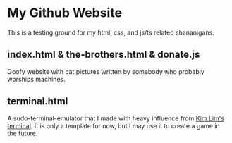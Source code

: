 # My Github Website

This is a testing ground for my html, css, and js/ts related shananigans.

## index.html & the-brothers.html & donate.js

Goofy website with cat pictures written by somebody who probably worships machines.

## terminal.html

A sudo-terminal-emulator that I made with heavy influence from [Kim Lim's terminal](https://kimlimjustin.github.io/old/). It is only a template for now, but I may use it to create a game in the future.
